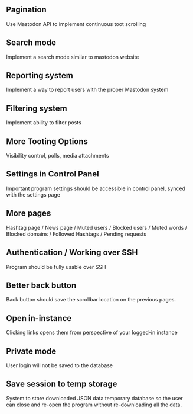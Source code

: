 ## Pagination
Use Mastodon API to implement continuous toot scrolling

## Search mode
Implement a search mode similar to mastodon website

## Reporting system
Implement a way to report users with the proper Mastodon system

## Filtering system
Implement ability to filter posts

## More Tooting Options
Visibility control, polls, media attachments

## Settings in Control Panel
Important program settings should be accessible in control panel, synced
with the settings page

## More pages
Hashtag page / News page / Muted users / Blocked users / 
Muted words / Blocked domains / Followed Hashtags / Pending requests

## Authentication / Working over SSH
Program should be fully usable over SSH

## Better back button
Back button should save the scrollbar location on the previous pages.

## Open in-instance
Clicking links opens them from perspective of your logged-in instance

## Private mode
User login will not be saved to the database

## Save session to temp storage
System to store downloaded JSON data temporary database so the
user can close and re-open the program without re-downloading all the data.
